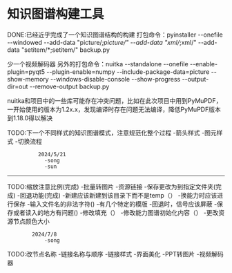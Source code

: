 # 知识图谱构建工具
DONE:已经近乎完成了一个知识图谱结构的构建
打包命令：pyinstaller --onefile --windowed   --add-data "picture/*;picture/"  --add-data "xml/*;xml/"  --add-data "setitem/*;setitem/" backup.py


少一个视频解码器
另外的打包命令：nuitka --standalone --onefile --enable-plugin=pyqt5 --plugin-enable=numpy --include-package-data=picture --show-memory  --windows-disable-console --show-progress  --output-dir=out --remove-output backup.py

nuitka和项目中的一些库可能存在冲突问题，比如在此次项目中用到PyMuPDF，一开始使用的版本为1.2x.x，发现编译时存在问题无法编译，降低PyMuPDF版本到1.18.0得以解决

TODO:下一个不同样式的知识图谱模式，注意规范化整个过程
    -箭头样式
    -图元样式
    -切换流程

              2024/5/21
                -song
                -sun
--------
TODO:缩放注意比例(完成)
    -批量转图片
    -资源链接
    -保存更改为到指定文件夹(完成)
    -回退功能(完成)
    -新建应该新建到该目录下而不是temp（）
    -换能力时应该进行保存
    -输入文件名的非法字符()
    -有几个特定的模版
    -回退时，信号应该屏蔽
    -保存或者读入的地方有问题()
    -修改填充（）
    -修改能力图谱初始化内容（）
    -更改资源节点颜色大小

            2024/7/8
                -song
TODO:改节点名称
    -链接名称与顺序
    -链接样式
    -界面美化
    -PPT转图片
    -视频解码器